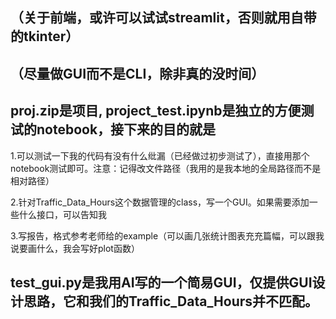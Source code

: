 ## （关于前端，或许可以试试streamlit，否则就用自带的tkinter）
## （尽量做GUI而不是CLI，除非真的没时间）



## proj.zip是项目, project_test.ipynb是独立的方便测试的notebook，接下来的目的就是

1.可以测试一下我的代码有没有什么纰漏（已经做过初步测试了），直接用那个notebook测试即可。注意：记得改文件路径（我用的是我本地的全局路径而不是相对路径）

2.针对Traffic_Data_Hours这个数据管理的class，写一个GUI。如果需要添加一些什么接口，可以告知我

3.写报告，格式参考老师给的example（可以画几张统计图表充充篇幅，可以跟我说要画什么，我会写好plot函数）


## test_gui.py是我用AI写的一个简易GUI，仅提供GUI设计思路，它和我们的Traffic_Data_Hours并不匹配。
